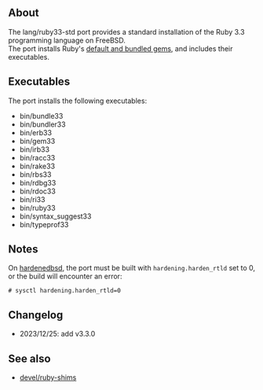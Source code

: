 ## About

The lang/ruby33-std port provides a standard installation of the
Ruby 3.3 programming language on FreeBSD. <br>
The port installs Ruby's
[default and bundled gems](https://www.stdgems.org),
and includes their executables.

## Executables

The port installs the following executables:

* bin/bundle33
* bin/bundler33
* bin/erb33
* bin/gem33
* bin/irb33
* bin/racc33
* bin/rake33
* bin/rbs33
* bin/rdbg33
* bin/rdoc33
* bin/ri33
* bin/ruby33
* bin/syntax_suggest33
* bin/typeprof33

## Notes

On [hardenedbsd](https://hardenedbsd.org), the port must be built with
`hardening.harden_rtld` set to 0, or the build will encounter an error:

    # sysctl hardening.harden_rtld=0

## Changelog

* 2023/12/25: add v3.3.0

## See also

* [devel/ruby-shims](https://github.com/0x1eef/ports/tree/main/freebsd/devel/ruby-shims)
